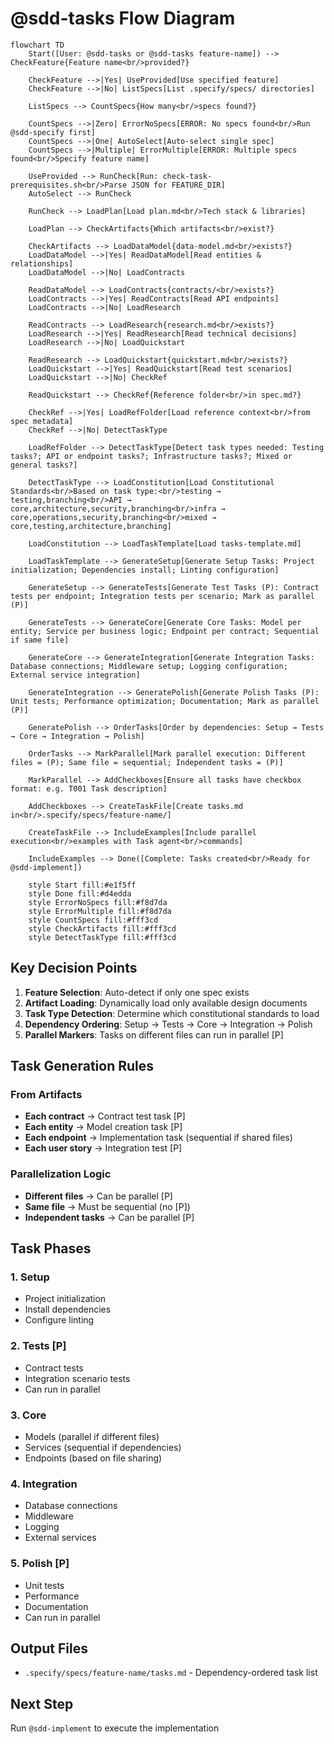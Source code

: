# @sdd-tasks Flow Diagram

```mermaid
flowchart TD
    Start([User: @sdd-tasks or @sdd-tasks feature-name]) --> CheckFeature{Feature name<br/>provided?}

    CheckFeature -->|Yes| UseProvided[Use specified feature]
    CheckFeature -->|No| ListSpecs[List .specify/specs/ directories]

    ListSpecs --> CountSpecs{How many<br/>specs found?}

    CountSpecs -->|Zero| ErrorNoSpecs[ERROR: No specs found<br/>Run @sdd-specify first]
    CountSpecs -->|One| AutoSelect[Auto-select single spec]
    CountSpecs -->|Multiple| ErrorMultiple[ERROR: Multiple specs found<br/>Specify feature name]

    UseProvided --> RunCheck[Run: check-task-prerequisites.sh<br/>Parse JSON for FEATURE_DIR]
    AutoSelect --> RunCheck

    RunCheck --> LoadPlan[Load plan.md<br/>Tech stack & libraries]

    LoadPlan --> CheckArtifacts{Which artifacts<br/>exist?}

    CheckArtifacts --> LoadDataModel{data-model.md<br/>exists?}
    LoadDataModel -->|Yes| ReadDataModel[Read entities & relationships]
    LoadDataModel -->|No| LoadContracts

    ReadDataModel --> LoadContracts{contracts/<br/>exists?}
    LoadContracts -->|Yes| ReadContracts[Read API endpoints]
    LoadContracts -->|No| LoadResearch

    ReadContracts --> LoadResearch{research.md<br/>exists?}
    LoadResearch -->|Yes| ReadResearch[Read technical decisions]
    LoadResearch -->|No| LoadQuickstart

    ReadResearch --> LoadQuickstart{quickstart.md<br/>exists?}
    LoadQuickstart -->|Yes| ReadQuickstart[Read test scenarios]
    LoadQuickstart -->|No| CheckRef

    ReadQuickstart --> CheckRef{Reference folder<br/>in spec.md?}

    CheckRef -->|Yes| LoadRefFolder[Load reference context<br/>from spec metadata]
    CheckRef -->|No| DetectTaskType

    LoadRefFolder --> DetectTaskType[Detect task types needed: Testing tasks?; API or endpoint tasks?; Infrastructure tasks?; Mixed or general tasks?]

    DetectTaskType --> LoadConstitution[Load Constitutional Standards<br/>Based on task type:<br/>testing → testing,branching<br/>API → core,architecture,security,branching<br/>infra → core,operations,security,branching<br/>mixed → core,testing,architecture,branching]

    LoadConstitution --> LoadTaskTemplate[Load tasks-template.md]

    LoadTaskTemplate --> GenerateSetup[Generate Setup Tasks: Project initialization; Dependencies install; Linting configuration]

    GenerateSetup --> GenerateTests[Generate Test Tasks (P): Contract tests per endpoint; Integration tests per scenario; Mark as parallel (P)]

    GenerateTests --> GenerateCore[Generate Core Tasks: Model per entity; Service per business logic; Endpoint per contract; Sequential if same file]

    GenerateCore --> GenerateIntegration[Generate Integration Tasks: Database connections; Middleware setup; Logging configuration; External service integration]

    GenerateIntegration --> GeneratePolish[Generate Polish Tasks (P): Unit tests; Performance optimization; Documentation; Mark as parallel (P)]

    GeneratePolish --> OrderTasks[Order by dependencies: Setup → Tests → Core → Integration → Polish]

    OrderTasks --> MarkParallel[Mark parallel execution: Different files = (P); Same file = sequential; Independent tasks = (P)]

    MarkParallel --> AddCheckboxes[Ensure all tasks have checkbox format: e.g. T001 Task description]

    AddCheckboxes --> CreateTaskFile[Create tasks.md in<br/>.specify/specs/feature-name/]

    CreateTaskFile --> IncludeExamples[Include parallel execution<br/>examples with Task agent<br/>commands]

    IncludeExamples --> Done([Complete: Tasks created<br/>Ready for @sdd-implement])

    style Start fill:#e1f5ff
    style Done fill:#d4edda
    style ErrorNoSpecs fill:#f8d7da
    style ErrorMultiple fill:#f8d7da
    style CountSpecs fill:#fff3cd
    style CheckArtifacts fill:#fff3cd
    style DetectTaskType fill:#fff3cd
```

## Key Decision Points

1. **Feature Selection**: Auto-detect if only one spec exists
2. **Artifact Loading**: Dynamically load only available design documents
3. **Task Type Detection**: Determine which constitutional standards to load
4. **Dependency Ordering**: Setup → Tests → Core → Integration → Polish
5. **Parallel Markers**: Tasks on different files can run in parallel [P]

## Task Generation Rules

### From Artifacts

- **Each contract** → Contract test task [P]
- **Each entity** → Model creation task [P]
- **Each endpoint** → Implementation task (sequential if shared files)
- **Each user story** → Integration test [P]

### Parallelization Logic

- **Different files** → Can be parallel [P]
- **Same file** → Must be sequential (no [P])
- **Independent tasks** → Can be parallel [P]

## Task Phases

### 1. Setup

- Project initialization
- Install dependencies
- Configure linting

### 2. Tests [P]

- Contract tests
- Integration scenario tests
- Can run in parallel

### 3. Core

- Models (parallel if different files)
- Services (sequential if dependencies)
- Endpoints (based on file sharing)

### 4. Integration

- Database connections
- Middleware
- Logging
- External services

### 5. Polish [P]

- Unit tests
- Performance
- Documentation
- Can run in parallel

## Output Files

- `.specify/specs/feature-name/tasks.md` - Dependency-ordered task list

## Next Step

Run `@sdd-implement` to execute the implementation
